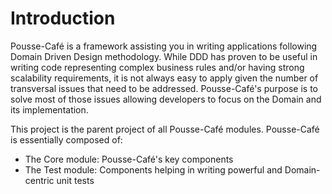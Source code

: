 # Introduction

Pousse-Café is a framework assisting you in writing applications following Domain Driven Design methodology. While DDD
has proven to be useful in writing code representing complex business rules and/or having strong scalability requirements,
it is not always easy to apply given the number of transversal issues that need to be addressed. Pousse-Café's purpose
is to solve most of those issues allowing developers to focus on the Domain and its implementation.

This project is the parent project of all Pousse-Café modules. Pousse-Café is essentially composed of:

- The Core module: Pousse-Café's key components
- The Test module: Components helping in writing powerful and Domain-centric unit tests
